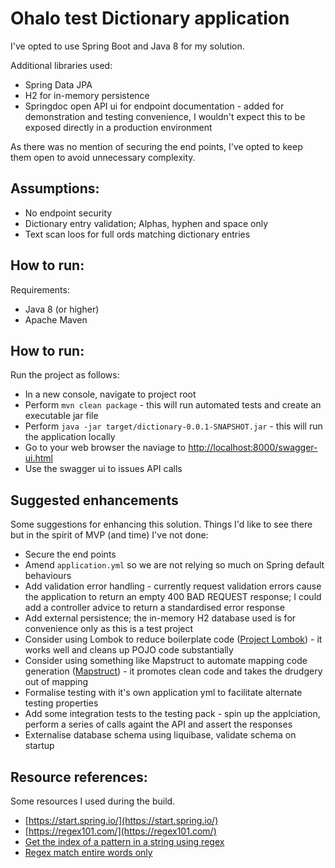# Ohalo test Dictionary application

I've opted to use Spring Boot and Java 8 for my solution.

Additional libraries used:
- Spring Data JPA
- H2 for in-memory persistence
- Springdoc open API ui for endpoint documentation - added for demonstration and testing convenience, I wouldn't expect this to be exposed directly in a production environment

As there was no mention of securing the end points, I've opted to keep them open to avoid unnecessary complexity.

## Assumptions:
- No endpoint security
- Dictionary entry validation; Alphas, hyphen and space only
- Text scan loos for full ords matching dictionary entries

## How to run:
Requirements:
- Java 8 (or higher)
- Apache Maven

## How to run:

Run the project as follows:
- In a new console, navigate to project root
- Perform `mvn clean package` - this will run automated tests and create an executable jar file
- Perform `java -jar target/dictionary-0.0.1-SNAPSHOT.jar` - this will run the application locally
- Go to your web browser the naviage to [http://localhost:8000/swagger-ui.html](http://localhost:8000/swagger-ui.html)
- Use the swagger ui to issues API calls

## Suggested enhancements
Some suggestions for enhancing this solution.  Things I'd like to see there but in the spirit of MVP (and time) I've not done:
- Secure the end points
- Amend `application.yml` so we are not relying so much on Spring default behaviours
- Add validation error handling - currently request validation errors cause the application to return an empty 400 BAD REQUEST response; I could add a controller advice to return a standardised error response
- Add external persistence; the in-memory H2 database used is for convenience only as this is a test project
- Consider using Lombok to reduce boilerplate code ([Project Lombok](https://projectlombok.org/)) - it works well and cleans up POJO code substantially
- Consider using something like Mapstruct to automate mapping code generation ([Mapstruct](https://mapstruct.org/)) - it promotes clean code and takes the drudgery out of mapping 
- Formalise testing with it's own application yml to facilitate alternate testing properties
- Add some integration tests to the testing pack - spin up the applciation, perform a series of calls againt the API and assert the responses
- Externalise database schema using liquibase, validate schema on startup


## Resource references:
Some resources I used during the build.
- [https://start.spring.io/](https://start.spring.io/)
- [https://regex101.com/](https://regex101.com/)
- [Get the index of a pattern in a string using regex](https://stackoverflow.com/questions/8938498/get-the-index-of-a-pattern-in-a-string-using-regex)
- [Regex match entire words only](https://stackoverflow.com/questions/1751301/regex-match-entire-words-only)
